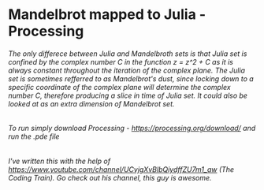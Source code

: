 # Mandelbrot mapped to Julia - Processing

###### The only differece between Julia and Mandelbroth sets is that Julia set is confined by the complex number C in the function z = z^2 + C as it is always constant throughout the iteration of the complex plane. The Julia set is sometimes refferred to as Mandelbrot's dust, since locking down to a specific coordinate of the complex plane will determine the complex number C, therefore producing a slice in time of Julia set. It could also be looked at as an extra dimension of Mandelbrot set.

###### To run simply download Processing - https://processing.org/download/ and run the .pde file

###### I've written this with the help of https://www.youtube.com/channel/UCvjgXvBlbQiydffZU7m1_aw (The Coding Train). Go check out his channel, this guy is awesome.
